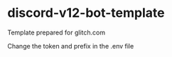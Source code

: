 # discord-v12-bot-template

Template prepared for glitch.com

Change the token and prefix in the .env file